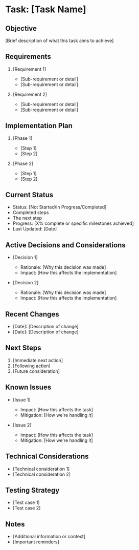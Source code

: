 # Task: [Task Name]

## Objective
[Brief description of what this task aims to achieve]

## Requirements
1. [Requirement 1]
   - [Sub-requirement or detail]
   - [Sub-requirement or detail]

2. [Requirement 2]
   - [Sub-requirement or detail]
   - [Sub-requirement or detail]

## Implementation Plan
1. [Phase 1]
   - [Step 1]
   - [Step 2]

2. [Phase 2]
   - [Step 1]
   - [Step 2]

## Current Status
- Status: [Not Started/In Progress/Completed]
- Completed steps
- The next step
- Progress: [X% complete or specific milestones achieved]
- Last Updated: [Date]

## Active Decisions and Considerations
- [Decision 1]
  - Rationale: [Why this decision was made]
  - Impact: [How this affects the implementation]

- [Decision 2]
  - Rationale: [Why this decision was made]
  - Impact: [How this affects the implementation]

## Recent Changes
- [Date]: [Description of change]
- [Date]: [Description of change]

## Next Steps
1. [Immediate next action]
2. [Following action]
3. [Future consideration]

## Known Issues
- [Issue 1]
  - Impact: [How this affects the task]
  - Mitigation: [How we're handling it]

- [Issue 2]
  - Impact: [How this affects the task]
  - Mitigation: [How we're handling it]

## Technical Considerations
- [Technical consideration 1]
- [Technical consideration 2]

## Testing Strategy
- [Test case 1]
- [Test case 2]

## Notes
- [Additional information or context]
- [Important reminders] 